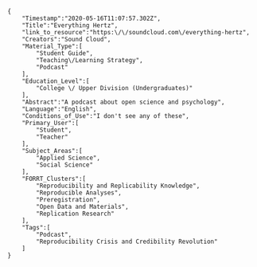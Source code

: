 
    {
        "Timestamp":"2020-05-16T11:07:57.302Z",
        "Title":"Everything Hertz",
        "link_to_resource":"https:\/\/soundcloud.com\/everything-hertz",
        "Creators":"Sound Cloud",
        "Material_Type":[
            "Student Guide",
            "Teaching\/Learning Strategy",
            "Podcast"
        ],
        "Education_Level":[
            "College \/ Upper Division (Undergraduates)"
        ],
        "Abstract":"A podcast about open science and psychology",
        "Language":"English",
        "Conditions_of_Use":"I don't see any of these",
        "Primary_User":[
            "Student",
            "Teacher"
        ],
        "Subject_Areas":[
            "Applied Science",
            "Social Science"
        ],
        "FORRT_Clusters":[
            "Reproducibility and Replicability Knowledge",
            "Reproducible Analyses",
            "Preregistration",
            "Open Data and Materials",
            "Replication Research"
        ],
        "Tags":[
            "Podcast",
            "Reproducibility Crisis and Credibility Revolution"
        ]
    }

